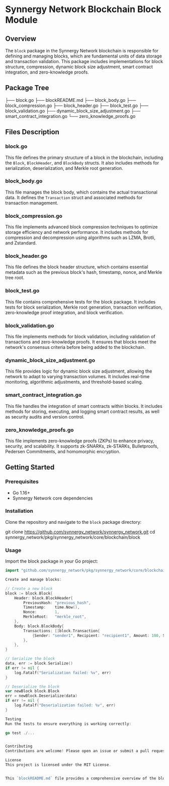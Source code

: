 # Synnergy Network Blockchain Block Module

## Overview
The `block` package in the Synnergy Network blockchain is responsible for defining and managing blocks, which are fundamental units of data storage and transaction validation. This package includes implementations for block structure, compression, dynamic block size adjustment, smart contract integration, and zero-knowledge proofs.

## Package Tree

├── block.go
├── blockREADME.md
├── block_body.go
├── block_compression.go
├── block_header.go
├── block_test.go
├── block_validation.go
├── dynamic_block_size_adjustment.go
├── smart_contract_integration.go
└── zero_knowledge_proofs.go


## Files Description

### block.go
This file defines the primary structure of a block in the blockchain, including the `Block`, `BlockHeader`, and `BlockBody` structs. It also includes methods for serialization, deserialization, and Merkle root generation.

### block_body.go
This file manages the block body, which contains the actual transactional data. It defines the `Transaction` struct and associated methods for transaction management.

### block_compression.go
This file implements advanced block compression techniques to optimize storage efficiency and network performance. It includes methods for compression and decompression using algorithms such as LZMA, Brotli, and Zstandard.

### block_header.go
This file defines the block header structure, which contains essential metadata such as the previous block's hash, timestamp, nonce, and Merkle tree root.

### block_test.go
This file contains comprehensive tests for the block package. It includes tests for block serialization, Merkle root generation, transaction verification, zero-knowledge proof integration, and block verification.

### block_validation.go
This file implements methods for block validation, including validation of transactions and zero-knowledge proofs. It ensures that blocks meet the network's consensus criteria before being added to the blockchain.

### dynamic_block_size_adjustment.go
This file provides logic for dynamic block size adjustment, allowing the network to adapt to varying transaction volumes. It includes real-time monitoring, algorithmic adjustments, and threshold-based scaling.

### smart_contract_integration.go
This file handles the integration of smart contracts within blocks. It includes methods for storing, executing, and logging smart contract results, as well as security audits and version control.

### zero_knowledge_proofs.go
This file implements zero-knowledge proofs (ZKPs) to enhance privacy, security, and scalability. It supports zk-SNARKs, zk-STARKs, Bulletproofs, Pedersen Commitments, and homomorphic encryption.

## Getting Started

### Prerequisites
- Go 1.16+
- Synnergy Network core dependencies

### Installation
Clone the repository and navigate to the `block` package directory:

git clone https://github.com/synnergy_network/synnergy_network.git
cd synnergy_network/pkg/synnergy_network/core/blockchain/block


### Usage
Import the block package in your Go project:
```go
import "github.com/synnergy_network/pkg/synnergy_network/core/blockchain/block"

Create and manage blocks:

// Create a new block
block := block.Block{
    Header: block.BlockHeader{
        PreviousHash: "previous_hash",
        Timestamp:    time.Now(),
        Nonce:        1,
        MerkleRoot:   "merkle_root",
    },
    Body: block.BlockBody{
        Transactions: []block.Transaction{
            {Sender: "sender1", Recipient: "recipient1", Amount: 100, Signature: "signature1"},
        },
    },
}

// Serialize the block
data, err := block.Serialize()
if err != nil {
    log.Fatalf("Serialization failed: %v", err)
}

// Deserialize the block
var newBlock block.Block
err = newBlock.Deserialize(data)
if err != nil {
    log.Fatalf("Deserialization failed: %v", err)
}

Testing
Run the tests to ensure everything is working correctly:

go test ./...


Contributing
Contributions are welcome! Please open an issue or submit a pull request with your changes.

License
This project is licensed under the MIT License.


This `blockREADME.md` file provides a comprehensive overview of the block package, including descriptions of each file, installation and usage instructions, and testing information.

